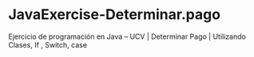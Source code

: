 # JavaExercise-Determinar.pago
Ejercicio de programación en Java – UCV | Determinar Pago | Utilizando Clases, If , Switch, case 
